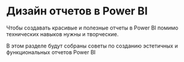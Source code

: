 # Дизайн отчетов в Power BI

Чтобы создавать красивые и полезные отчеты в Power BI помимо технических навыков нужны и творческие.

В этом разделе будут собраны советы по созданию эстетичных и функциональных отчетов Power BI